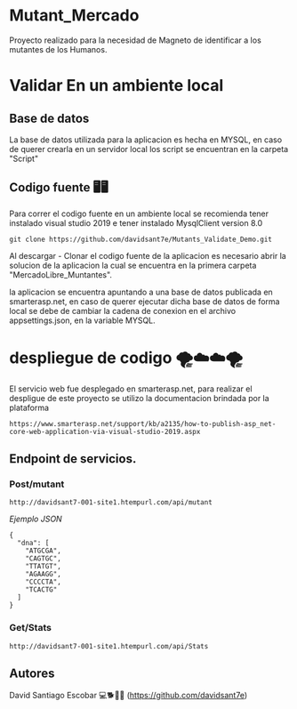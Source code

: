 # Mutant_Mercado

Proyecto realizado para la necesidad de Magneto de identificar a los mutantes de los Humanos.

# Validar En un ambiente local

## Base de datos

La base de datos utilizada para la aplicacion es hecha en MYSQL, en caso de querer crearla en un servidor local los script se encuentran en la carpeta "Script"

## Codigo fuente 🖥🖥

Para correr el codigo fuente en un ambiente local se recomienda tener instalado visual studio 2019 e tener instalado MysqlClient version 8.0

```
git clone https://github.com/davidsant7e/Mutants_Validate_Demo.git
```
Al descargar - Clonar el codigo fuente de la aplicacion es necesario abrir la solucion de la aplicacion la cual se encuentra en la primera carpeta "MercadoLibre_Muntantes".

la aplicacion se encuentra apuntando a una base de datos publicada en smarterasp.net, en caso de querer ejecutar dicha base de datos de forma local se debe de cambiar la cadena de conexion en el archivo appsettings.json, en la variable MYSQL.


# despliegue de codigo 🌪☁☁🌪

El servicio web fue desplegado en smarterasp.net, para realizar el despligue de este proyecto se utilizo la documentacion brindada por la plataforma 
```
https://www.smarterasp.net/support/kb/a2135/how-to-publish-asp_net-core-web-application-via-visual-studio-2019.aspx
```

## Endpoint de servicios.
### Post/mutant

```
http://davidsant7-001-site1.htempurl.com/api/mutant
```
_Ejemplo JSON_
```
{
  "dna": [
    "ATGCGA",
    "CAGTGC",
    "TTATGT",
    "AGAAGG",
    "CCCCTA",
    "TCACTG"
  ]
}
```

### Get/Stats
```
http://davidsant7-001-site1.htempurl.com/api/Stats
```

## Autores
David Santiago Escobar 
💻🐕🐱‍🚀
(https://github.com/davidsant7e)
